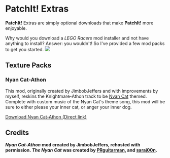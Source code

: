 PatchIt! Extras
===============

**PatchIt!** Extras are simply optional downloads that make **PatchIt!** more enjoyable.

Why would you download a *LEGO Racers* mod installer and not have anything to install?  Answer: you wouldn't! So I've provided a few mod packs
to get you started. ![](http://s0.wp.com/wp-includes/images/smilies/icon_smile.gif?raw=true)

Texture Packs
-------------

### Nyan Cat-Athon

This mod, originally created by JimbobJeffers and with improvements by myself, reskins the Knightmare-Athon track to be [Nyan Cat](http://www.youtube.com/watch?v=QH2-TGUlwu4) themed. 
Complete with custom music of the Nyan Cat's theme song, this mod will be sure to either please your inner cat, or anger your inner dog.

[Download Nyan Cat-Athon (Direct link)](https://github.com/le717/PatchIt/raw/master/Extras/Nyan%20Cat-AthonV1.1.zip)



Credits
-------

***Nyan Cat-Athon* mod created by JimbobJeffers, rehosted with permission. *The Nyan Cat* was created by [PRguitarman](http://www.prguitarman.com/index.php?id=348), and [saraj00n](http://www.youtube.com/user/saraj00n).**

